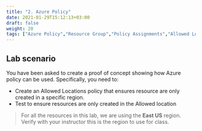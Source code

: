 ```yaml
---
title: "2. Azure Policy"
date: 2021-01-29T15:12:13+03:00
draft: false
weight: 20
tags: ["Azure Policy","Resource Group","Policy Assignments","Allowed Locations"]
---
```


## Lab scenario

You have been asked to create a proof of concept showing how Azure policy can be used. Specifically, you need to:

- Create an Allowed Locations policy that ensures resource are only created in a specific region.
- Test to ensure resources are only created in the Allowed location

> For all the resources in this lab, we are using the **East US** region. Verify with your instructor this is the region to use for class. 

